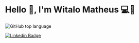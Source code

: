 # Hello 👋, I'm Witalo Matheus 💻👾

<img alt="GitHub top language" src="https://img.shields.io/github/languages/top/witalok2/witalok2?style=plastic">

[![Linkedin Badge](https://img.shields.io/badge/-LinkedIn-blue?style=flat-square&logo=Linkedin&logoColor=white&link=https://www.linkedin.com/in/witalo-matheus-c-silva-44657011a/)](https://www.linkedin.com/in/witalo-matheus-c-silva-44657011a/)
